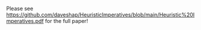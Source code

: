 Please see https://github.com/daveshap/HeuristicImperatives/blob/main/Heuristic%20Imperatives.pdf for the full paper!
